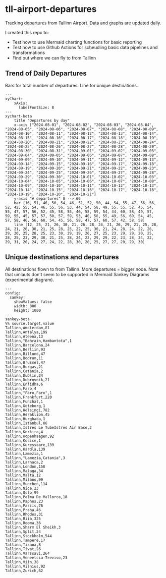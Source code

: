 # tll-airport-departures

Tracking departures from Tallinn Airport. Data and graphs are updated daily.

I created this repo to:
- Test how to use Mermaid charting functions for basic reporting
- Test how to use Github Actions for scheudling basic data pipelines and transformations
- Find out where we can fly to from Tallinn

## Trend of Daily Departures

Bars for total number of departures. Line for unique destinations.

```mermaid
---
xyChart:
    xAxis:
      labelFontSize: 8
---
xychart-beta
    title "Departures by day"
    x-axis ["2024-08-01", "2024-08-02", "2024-08-03", "2024-08-04", "2024-08-05", "2024-08-06", "2024-08-07", "2024-08-08", "2024-08-09", "2024-08-10", "2024-08-11", "2024-08-12", "2024-08-13", "2024-08-14", "2024-08-15", "2024-08-16", "2024-08-17", "2024-08-18", "2024-08-19", "2024-08-20", "2024-08-21", "2024-08-22", "2024-08-23", "2024-08-24", "2024-08-25", "2024-08-26", "2024-08-27", "2024-08-28", "2024-08-29", "2024-08-30", "2024-08-31", "2024-09-01", "2024-09-02", "2024-09-03", "2024-09-04", "2024-09-05", "2024-09-06", "2024-09-07", "2024-09-08", "2024-09-09", "2024-09-10", "2024-09-11", "2024-09-12", "2024-09-13", "2024-09-14", "2024-09-15", "2024-09-16", "2024-09-17", "2024-09-18", "2024-09-19", "2024-09-20", "2024-09-21", "2024-09-22", "2024-09-23", "2024-09-24", "2024-09-25", "2024-09-26", "2024-09-27", "2024-09-28", "2024-09-29", "2024-09-30", "2024-10-01", "2024-10-02", "2024-10-03", "2024-10-04", "2024-10-05", "2024-10-06", "2024-10-07", "2024-10-08", "2024-10-09", "2024-10-10", "2024-10-11", "2024-10-12", "2024-10-13", "2024-10-14", "2024-10-15", "2024-10-16", "2024-10-17", "2024-10-18", "2024-10-19", "2024-10-20", "2024-10-21"]
    y-axis "# departures" 0 --> 66
    bar [16, 51, 46, 50, 54, 46, 51, 52, 50, 44, 54, 55, 47, 56, 56, 52, 42, 55, 54, 46, 55, 56, 53, 44, 54, 58, 49, 55, 55, 52, 45, 54, 55, 47, 57, 56, 52, 45, 58, 55, 46, 58, 59, 54, 44, 60, 58, 49, 57, 59, 55, 45, 57, 57, 50, 57, 59, 53, 46, 58, 55, 49, 56, 60, 54, 45, 57, 58, 46, 56, 60, 54, 45, 56, 58, 47, 57, 60, 57, 42, 58, 58]
    line [12, 25, 21, 26, 30, 21, 26, 28, 24, 21, 26, 29, 21, 25, 28, 24, 21, 26, 30, 21, 25, 28, 25, 22, 25, 30, 21, 24, 28, 24, 22, 26, 29, 20, 25, 28, 25, 23, 30, 29, 19, 26, 27, 25, 23, 29, 29, 20, 25, 28, 25, 23, 29, 30, 21, 25, 28, 24, 23, 29, 29, 22, 23, 28, 24, 22, 29, 31, 20, 24, 27, 24, 22, 28, 30, 20, 25, 27, 27, 20, 29, 30]
```


## Unique destinations and departures

All destinations flown to from Tallinn. More departures = bigger node.
Note that umlauts don't seem to be supported in Mermaid Sankey Diagrams (experimental diagram).

```mermaid
---
config:
  sankey:
    showValues: false
    width: 800
    height: 1000
---
sankey-beta
%% source,target,value
Tallinn,Amsterdam,81
Tallinn,Antalya,199
Tallinn,Ateena,13
Tallinn,"Bahrain,Hambantota",1
Tallinn,Barcelona,24
Tallinn,Berliin,93
Tallinn,Billund,47
Tallinn,Bodrum,11
Tallinn,Brussel,47
Tallinn,Burgas,21
Tallinn,Catania,2
Tallinn,Dublin,24
Tallinn,Dubrovnik,21
Tallinn,Enfidha,6
Tallinn,Faro,4
Tallinn,"Faro,Faro",1
Tallinn,Frankfurt,220
Tallinn,Funchal,1
Tallinn,Goteborg,1
Tallinn,Helsingi,782
Tallinn,Heraklion,45
Tallinn,Hurghada,1
Tallinn,Istanbul,86
Tallinn,Istres Le TubeIstres Air Base,2
Tallinn,Kerkira,4
Tallinn,Kopenhaagen,92
Tallinn,Kosice,1
Tallinn,Kuressaare,139
Tallinn,Kardla,139
Tallinn,Lamezia,1
Tallinn,"Lamezia,Catania",3
Tallinn,Larnaca,2
Tallinn,London,150
Tallinn,Malaga,34
Tallinn,Malta,12
Tallinn,Milano,99
Tallinn,Munchen,114
Tallinn,Nice,23
Tallinn,Oslo,99
Tallinn,Palma De Mallorca,18
Tallinn,Paphos,23
Tallinn,Pariis,76
Tallinn,Praha,46
Tallinn,Rhodos,31
Tallinn,Riia,325
Tallinn,Rooma,36
Tallinn,Sharm El Sheikh,3
Tallinn,Split,24
Tallinn,Stockholm,544
Tallinn,Tampere,17
Tallinn,Tirana,8
Tallinn,Tivat,26
Tallinn,Varssavi,264
Tallinn,Veneetsia-Treviso,23
Tallinn,Viin,38
Tallinn,Vilnius,92
Tallinn,Zurich,62


```
